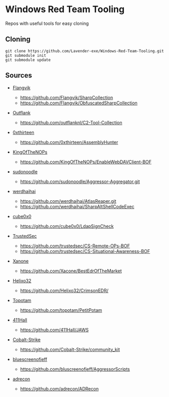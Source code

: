 # Windows Red Team Tooling
Repos with useful tools for easy cloning

## Cloning

```
git clone https://github.com/Lavender-exe/Windows-Red-Team-Tooling.git
git submodule init
git submodule update
```

## Sources

- [Flangvik](https://github.com/Flangvik)
  - https://github.com/Flangvik/SharpCollection
  - https://github.com/Flangvik/ObfuscatedSharpCollection

- [Outflank](https://github.com/outflanknl)
  - https://github.com/outflanknl/C2-Tool-Collection

- [0xthirteen](https://github.com/0xthirteen)
  - https://github.com/0xthirteen/AssemblyHunter

- [KingOfTheNOPs](https://github.com/KingOfTheNOPs)
  - https://github.com/KingOfTheNOPs/EnableWebDAVClient-BOF

- [sudonoodle](https://github.com/sudonoodle)
  - https://github.com/sudonoodle/Aggressor-Aggregator.git

- [werdhaihai](https://github.com/werdhaihai)
  - https://github.com/werdhaihai/AtlasReaper.git
  - https://github.com/werdhaihai/SharpAltShellCodeExec

- [cube0x0](https://github.com/cube0x0)
  - https://github.com/cube0x0/LdapSignCheck

- [TrustedSec](https://github.com/trustedsec)
  - https://github.com/trustedsec/CS-Remote-OPs-BOF
  - https://github.com/trustedsec/CS-Situational-Awareness-BOF

- [Xanone](https://github.com/Xacone/)
  - https://github.com/Xacone/BestEdrOfTheMarket

- [Helixo32](https://github.com/Helixo32)
  - https://github.com/Helixo32/CrimsonEDR/

 - [Topotam](https://github.com/topotam)
   - https://github.com/topotam/PetitPotam

- [411Hall](https://github.com/411Hall)
  - https://github.com/411Hall/JAWS 

- [Cobalt-Strike](https://github.com/Cobalt-Strike)
  - https://github.com/Cobalt-Strike/community_kit

- [bluescreenofjeff](https://github.com/bluscreenofjeff)
  - https://github.com/bluscreenofjeff/AggressorScripts

- [adrecon](https://github.com/adrecon)
  - https://github.com/adrecon/ADRecon